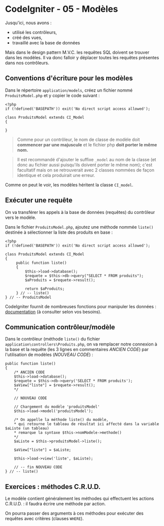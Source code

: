# CodeIgniter - 05 - Modèles

Jusqu'ici, nous avons :

* utilisé les contrôleurs, 
* créé des vues, 
* travaillé avec la base de données 
 
Mais dans le design pattern M.V.C. les requêtes SQL doivent se trouver dans les modèles. Il va donc falloir y déplacer toutes les requêtes présentes dans nos contrôleurs.

## Conventions d'écriture pour les modèles

Dans le répertoire `application/models`, créez un fichier nommé `ProduitsModel.php` et y copier le code suivant :

    <?php 
    if (!defined('BASEPATH')) exit('No direct script access allowed');

    class ProduitsModel extends CI_Model
    {
   
    } 	  

> Comme pour un contrôleur, le nom de classe de modèle doit **commencer par une majuscule** et le fichier php **doit porter le même nom.**
 
> Il est recommandé d'ajouter le suffixe `_model` au nom de la classe (et donc au fichier aussi puisqu'ils doivent porter le même nom); c'est facultatif mais on se retrouverait avec 2 classes nommées de façon identique et cela produirait une erreur. 
 
Comme on peut le voir, les modèles héritent la classe `CI_model`.  

## Exécuter une requête 

On va transférer les appels à la base de données (requêtes) du contrôleur vers le modèle.

Dans le fichier `ProduitsModel.php`, ajoutez une méthode nommée `liste()` destinée à sélectionner la liste des produits en base :   
 
    <?php 
    if (!defined('BASEPATH')) exit('No direct script access allowed');

    class ProduitsModel extends CI_Model
    {
         public function liste() 
         {
             $this->load->database();
             $requete = $this->db->query("SELECT * FROM produits");
             $aProduits = $requete->result();  

             return $aProduits;            
         } // -- liste()    
    } // -- ProduitsModel

CodeIgniter fournit de nombreuses fonctions pour manipuler les données : [documentation](https://www.codeigniter.com/userguide3/database/index.html) (à consulter selon vos besoins).
 
## Communication contrôleur/modèle

Dans le contrôleur (méthode `liste()` du fichier `application\controllers\Produits.php`, on va remplacer notre connexion à la base et la requête (les 3 lignes en commentaires _ANCIEN CODE_) par l'utilisation de modèles (_NOUVEAU CODE_) : 

	public function liste()
	{
		/* ANCIEN CODE 
    	$this->load->database();
		$requete = $this->db->query('SELECT * FROM produits');
		$aView["liste"] = $requete->result();
    	*/

    	// NOUVEAU CODE 

        // Chargement du modèle 'produitsModel'
    	$this->load->model('produitsModel');
 
        /* On appelle la méthode liste() du modèle,
        * qui retourne le tableau de résultat ici affecté dans la variable $aListe (un tableau) 
        * remarque la syntaxe $this->nomModele->methode()       
    	*/
        $aListe = $this->produitsModel->liste();

        $aView["liste"] = $aListe;
 
    	$this->load->view('liste', $aListe);

        // -- fin NOUVEAU CODE
	} // -- liste()    

## Exercices : méthodes C.R.U.D.

Le modèle contient généralement les méthodes qui effectuent les actions C.R.U.D. : il faudra écrire une méthode par action. 

On pourra passer des arguments à ces méthodes pour exécuter des requêtes avec critères (clauses `WHERE`).  



